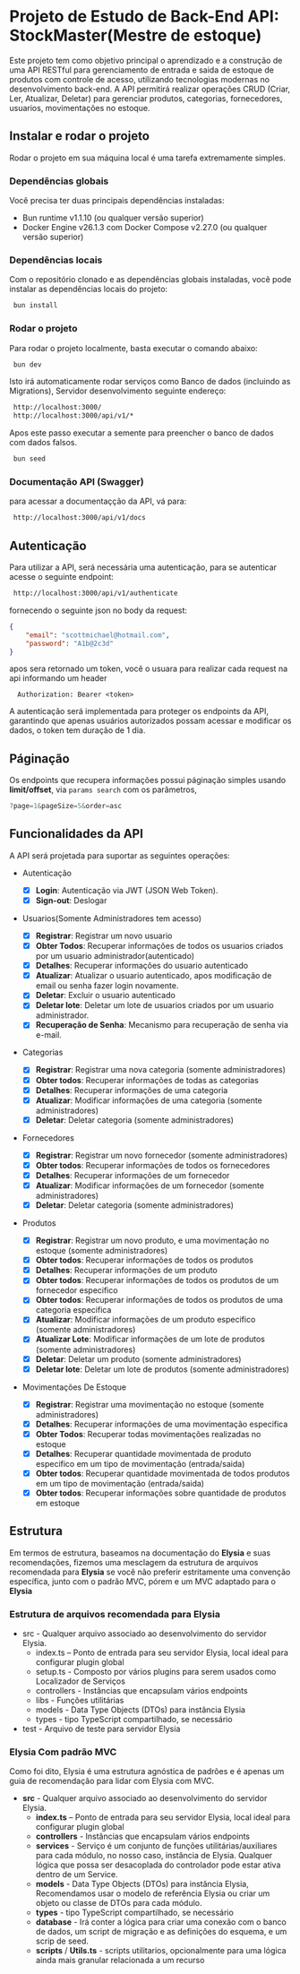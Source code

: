 # Projeto de Estudo de Back-End API: StockMaster(Mestre de estoque)

Este projeto tem como objetivo principal o aprendizado e a construção de uma API RESTful para gerenciamento de entrada e saida de estoque de produtos com controle de acesso, utilizando tecnologias modernas no desenvolvimento back-end. A API permitirá realizar operações CRUD (Criar, Ler, Atualizar, Deletar) para gerenciar produtos, categorias, fornecedores, usuarios, movimentações no estoque.

## Instalar e rodar o projeto

Rodar o projeto em sua máquina local é uma tarefa extremamente simples.

### Dependências globais

Você precisa ter duas principais dependências instaladas:

-   Bun runtime v1.1.10 (ou qualquer versão superior)
-   Docker Engine v26.1.3 com Docker Compose v2.27.0 (ou qualquer versão superior)

### Dependências locais

Com o repositório clonado e as dependências globais instaladas, você pode instalar as dependências locais do projeto:

```sh
 bun install
```

### Rodar o projeto

Para rodar o projeto localmente, basta executar o comando abaixo:

```sh
 bun dev
```

Isto irá automaticamente rodar serviços como Banco de dados (incluindo as Migrations), Servidor desenvolvimento seguinte endereço:

```sh
 http://localhost:3000/
 http://localhost:3000/api/v1/*
```

Apos este passo executar a semente para preencher o banco de dados com dados falsos.

```sh
 bun seed
```

### Documentação API (Swagger)

para acessar a documentaçção da API, vá para:

```sh
 http://localhost:3000/api/v1/docs
```

## Autenticação

Para utilizar a API, será necessária uma autenticação, para se autenticar acesse o seguinte endpoint:

```sh
 http://localhost:3000/api/v1/authenticate
```

fornecendo o seguinte json no body da request:

```json
{
	"email": "scottmichael@hotmail.com",
	"password": "A1b@2c3d"
}
```

apos sera retornado um token, você o usuara para realizar cada request na api informando um header

```
  Authorization: Bearer <token>
```

A autenticação será implementada para proteger os endpoints da API, garantindo que apenas usuários autorizados possam acessar e modificar os dados, o token tem duração de 1 dia.

## Páginação

Os endpoints que recupera informações possui páginação simples usando **limit/offset**, via `params search` com os parâmetros,

```js
?page=1&pageSize=5&order=asc
```

## Funcionalidades da API

A API será projetada para suportar as seguintes operações:

-   Autenticação

    -   [x] **Login**: Autenticação via JWT (JSON Web Token).
    -   [x] **Sign-out**: Deslogar

-   Usuarios(Somente Administradores tem acesso)

    -   [x] **Registrar**: Registrar um novo usuario
    -   [x] **Obter Todos**: Recuperar informações de todos os usuarios criados por um usuario administrador(autenticado)
    -   [x] **Detalhes**: Recuperar informações do usuario autenticado
    -   [x] **Atualizar**: Atualizar o usuario autenticado, apos modificação de email ou senha fazer login novamente.
    -   [x] **Deletar**: Excluir o usuario autenticado
    -   [x] **Deletar lote**: Deletar um lote de usuarios criados por um usuario administrador.
    -   [x] **Recuperação de Senha**: Mecanismo para recuperação de senha via e-mail.

-   Categorias

    -   [x] **Registrar**: Registrar uma nova categoria (somente administradores)
    -   [x] **Obter todos**: Recuperar informações de todas as categorias
    -   [x] **Detalhes**: Recuperar informações de uma categoria
    -   [x] **Atualizar**: Modificar informações de uma categoria (somente administradores)
    -   [x] **Deletar**: Deletar categoria (somente administradores)

-   Fornecedores

    -   [x] **Registrar**: Registrar um novo fornecedor (somente administradores)
    -   [x] **Obter todos**: Recuperar informações de todos os fornecedores
    -   [x] **Detalhes**: Recuperar informações de um fornecedor
    -   [x] **Atualizar**: Modificar informações de um fornecedor (somente administradores)
    -   [x] **Deletar**: Deletar categoria (somente administradores)

-   Produtos

    -   [x] **Registrar**: Registrar um novo produto, e uma movimentação no estoque (somente administradores)
    -   [x] **Obter todos**: Recuperar informações de todos os produtos
    -   [x] **Detalhes**: Recuperar informações de um produto
    -   [x] **Obter todos**: Recuperar informações de todos os produtos de um fornecedor especifico
    -   [x] **Obter todos**: Recuperar informações de todos os produtos de uma categoria especifica
    -   [x] **Atualizar**: Modificar informações de um produto especifico (somente administradores)
    -   [x] **Atualizar Lote**: Modificar informações de um lote de produtos (somente administradores)
    -   [X] **Deletar**: Deletar um produto (somente administradores)
    -   [X] **Deletar lote**: Deletar um lote de produtos (somente administradores)

-   Movimentações De Estoque

    -   [x] **Registrar**: Registrar uma movimentação no estoque (somente administradores)
    -   [x] **Detalhes**: Recuperar informações de uma movimentação especifica
    -   [x] **Obter Todos**: Recuperar todas movimentações realizadas no estoque
    -   [x] **Detalhes**: Recuperar quantidade movimentada de produto especifico em um tipo de movimentação (entrada/saida)
    -   [x] **Obter todos**: Recuperar quantidade movimentada de todos produtos em um tipo de movimentação (entrada/saida)
    -   [x] **Obter todos**: Recuperar informações sobre quantidade de produtos em estoque

## Estrutura

Em termos de estrutura, baseamos na documentação do **Elysia** e suas recomendações, fizemos uma mesclagem da estrutura de arquivos recomendada para **Elysia** se você não preferir estritamente uma convenção específica, junto com o padrão MVC, pórem e um MVC adaptado para o **Elysia**

### Estrutura de arquivos recomendada para Elysia

-   src - Qualquer arquivo associado ao desenvolvimento do servidor Elysia.
    -   index.ts – Ponto de entrada para seu servidor Elysia, local ideal para configurar plugin global
    -   setup.ts - Composto por vários plugins para serem usados ​​como Localizador de Serviços
    -   controllers - Instâncias que encapsulam vários endpoints
    -   libs - Funções utilitárias
    -   models - Data Type Objects (DTOs) para instância Elysia
    -   types - tipo TypeScript compartilhado, se necessário
-   test - Arquivo de teste para servidor Elysia

### Elysia Com padrão MVC

Como foi dito, Elysia é uma estrutura agnóstica de padrões e é apenas um guia de recomendação para lidar com Elysia com MVC.

-   **src** - Qualquer arquivo associado ao desenvolvimento do servidor Elysia.
    -   **index.ts** – Ponto de entrada para seu servidor Elysia, local ideal para configurar plugin global
    -   **controllers** - Instâncias que encapsulam vários endpoints
    -   **services** - Serviço é um conjunto de funções utilitárias/auxiliares para cada módulo, no nosso caso, instância de Elysia. Qualquer lógica que possa ser desacoplada do controlador pode estar ativa dentro de um Service.
    -   **models** - Data Type Objects (DTOs) para instância Elysia, Recomendamos usar o modelo de referência Elysia ou criar um objeto ou classe de DTOs para cada módulo.
    -   **types** - tipo TypeScript compartilhado, se necessário
    -   **database** - Irá conter a lógica para criar uma conexão com o banco de dados, um script de migração e as definições do esquema, e um scrip de seed.
    -   **scripts** / **Utils.ts** - scripts utilitarios, opcionalmente para uma lógica ainda mais granular relacionada a um recurso

